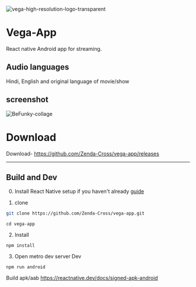 ![vega-high-resolution-logo-transparent](https://github.com/Zenda-Cross/vega-app/assets/143804558/b2eb446f-8e7f-4800-81e1-3320c82f33de)

# Vega-App
React native Android app for streaming.
## Audio languages 
Hindi, English and original language of movie/show

## screenshot
![BeFunky-collage](https://github.com/Zenda-Cross/vega-app/assets/143804558/8b7ff105-3310-4485-b9f3-fdc24d128964)


# Download
Download- https://github.com/Zenda-Cross/vega-app/releases
___

## Build and Dev
0. Install React Native setup if you haven't already [guide](https://reactnative.dev/docs/set-up-your-environment)

1. clone
```bash
git clone https://github.com/Zenda-Cross/vega-app.git
```
```
cd vega-app
```
2. Install
```
npm install
```
3. Open metro dev server
Dev
```
npm run android
```
Build apk/aab
https://reactnative.dev/docs/signed-apk-android

